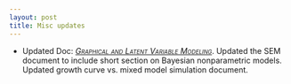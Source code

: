 ```yaml
---
layout: post
title: Misc updates
---
```

- Updated Doc: [<span style="font-variant:small-caps; font-style:italic;">Graphical and Latent Variable Modeling</span>](../sem/). Updated the SEM document to include short section on Bayesian nonparametric models.  Updated growth curve vs. mixed model simulation document.
